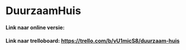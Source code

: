 # DuurzaamHuis

#### Link naar online versie:
#### Link naar trelloboard: https://trello.com/b/vU1micS8/duurzaam-huis
